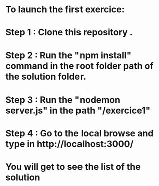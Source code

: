 
# To launch the first exercice:

# Step 1 : Clone this repository .
# Step 2 : Run the "npm install" command in the root folder path of the solution folder.
# Step 3 : Run the "nodemon server.js" in the path "/exercice1"
# Step 4 : Go to the local browse and type in http://localhost:3000/

# You will get to see the list of the solution




